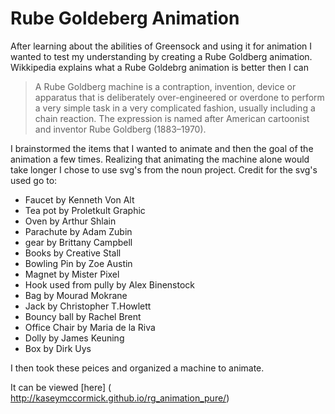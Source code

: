 # Rube Goldeberg Animation
After learning about the abilities of Greensock and using it for animation I wanted to test my understanding by creating a Rube Goldberg animation. Wikkipedia explains what a Rube Goldebrg animation is better then I can
>A Rube Goldberg machine is a contraption, invention, device or apparatus that is deliberately over-engineered or overdone to perform a very simple task in a very complicated fashion, usually including a chain reaction. The expression is named after American cartoonist and inventor Rube Goldberg (1883–1970).

I brainstormed the items that I wanted to animate and then the goal of the animation a few times. Realizing that animating the machine alone would take longer I chose to use svg's from the noun project. Credit for the svg's used go to:
 - Faucet by Kenneth Von Alt
 - Tea pot by Proletkult Graphic
 - Oven by Arthur Shlain
 - Parachute by Adam Zubin
 - gear by Brittany Campbell
 - Books by Creative Stall
 - Bowling Pin by Zoe Austin
 - Magnet by Mister Pixel
 - Hook used from pully by Alex Binenstock
 - Bag by Mourad Mokrane
 - Jack by Christopher T.Howlett
 - Bouncy ball by Rachel Brent
 - Office Chair by Maria de la Riva
 - Dolly by James Keuning
 - Box by Dirk Uys

I then took these peices and organized a machine to animate.

It can be viewed [here] ( http://kaseymccormick.github.io/rg_animation_pure/)
